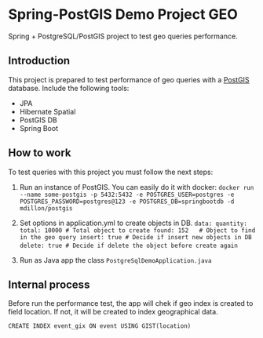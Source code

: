 # Spring-PostGIS Demo Project GEO
Spring + PostgreSQL/PostGIS project to test geo queries performance.

## Introduction
This project is prepared to test performance of geo queries with a [PostGIS](https://postgis.net/) database.
Include the following tools:

 - JPA
 - Hibernate Spatial
 - PostGIS DB
 - Spring Boot
 
## How to work
 To test queries with this project you must follow the next steps:
 1. Run an instance of PostGIS. You can easily do it with docker: 
 `docker run --name some-postgis -p 5432:5432 -e POSTGRES_USER=postgres -e POSTGRES_PASSWORD=postgres@123 -e POSTGRES_DB=springbootdb -d mdillon/postgis`
 2. Set options in application.yml to create objects in DB.
`data:
  quantity:
   total: 10000 # Total object to create
   found: 152   # Object to find in the geo query
   insert: true # Decide if insert new objects in DB
   delete: true # Decide if delete the object before create again`  

 3. Run as Java app the class `PostgreSqlDemoApplication.java`

## Internal process
Before run the performance test, the app will chek if geo index is created to field location. If not, it will be created to index geographical data.

    CREATE INDEX event_gix ON event USING GIST(location)

 

